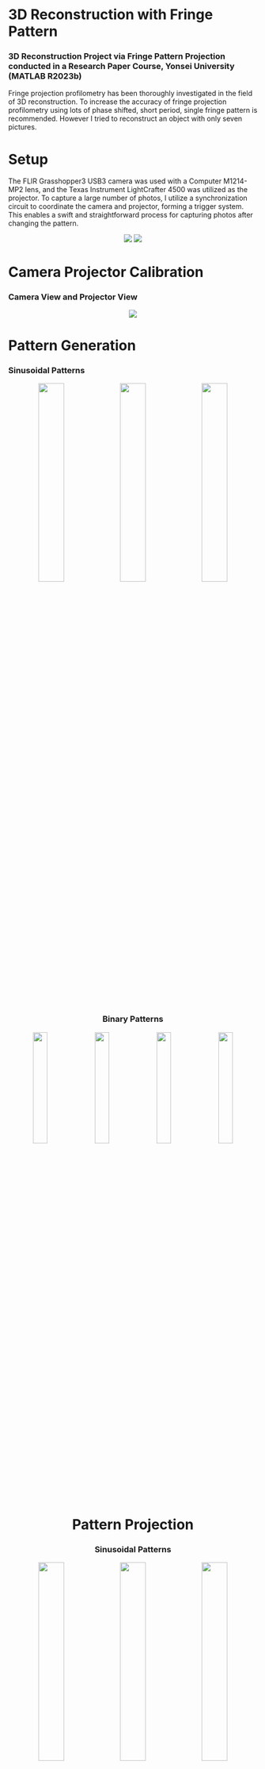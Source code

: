 # 3D Reconstruction with Fringe Pattern

### 3D Reconstruction Project via Fringe Pattern Projection conducted in a Research Paper Course, Yonsei University (MATLAB R2023b)

Fringe projection profilometry has been thoroughly investigated in the field of 3D reconstruction. To increase the accuracy of fringe projection profilometry using lots of phase shifted, short period, single fringe pattern is recommended. However I tried to reconstruct an object with only seven pictures.

# Setup
The FLIR Grasshopper3 USB3 camera was used with a Computer M1214-MP2 lens, and the Texas Instrument LightCrafter 4500 was utilized as the projector. To capture a large number of photos, I utilize a synchronization circuit to coordinate the camera and projector, forming a trigger system. This enables a swift and straightforward process for capturing photos after changing the pattern.


<div align="center">
  <img src="https://github.com/kimthyung/3D_Reconstruction_with_Fringe_pattern/assets/98934172/194c6e10-4268-460c-9d09-62d7eb2fce51" >
  <img src="https://github.com/kimthyung/3D_Reconstruction_with_Fringe_pattern/assets/98934172/ee555e5e-aff9-47cc-92c0-0a5c233bbc42" >
</div>


# Camera Projector Calibration
### Camera View and Projector View

<div align="center">
  
  <img src="https://github.com/kimthyung/3D_Reconstruction_with_Fringe_pattern/assets/98934172/e376bd7b-2408-4502-9ba3-c793d5f45db7" >
</div>



# Pattern Generation

### Sinusoidal Patterns

<p align="center">  <img src="https://github.com/kimthyung/3D_Reconstruction_with_Fringe_pattern/assets/98934172/1e92bdc1-6011-4055-9676-6f6ea6645f25" align="center" width="32%">  <img src="https://github.com/kimthyung/3D_Reconstruction_with_Fringe_pattern/assets/98934172/65316707-cf44-4c5a-bafc-89498120ba69" align="center" width="32%">  <img src="https://github.com/kimthyung/3D_Reconstruction_with_Fringe_pattern/assets/98934172/cc009d23-664a-4176-88fe-e8107df8a3ca" align="center" width="32%">  <figcaption align="center">


### Binary Patterns


<p align="center">
    <img src="https://github.com/kimthyung/3D_Reconstruction_with_Fringe_pattern/assets/98934172/6e111bfd-1153-4620-8541-2d919d13c50d" align="center" width="24%">
    <img src="https://github.com/kimthyung/3D_Reconstruction_with_Fringe_pattern/assets/98934172/287dcd1e-51a0-4dae-95a3-a1f6c37caa58" align="center" width="24%">
    <img src="https://github.com/kimthyung/3D_Reconstruction_with_Fringe_pattern/assets/98934172/0b79006a-432d-4ab2-9d72-e497cdd26607" align="center" width="24%">
    <img src="https://github.com/kimthyung/3D_Reconstruction_with_Fringe_pattern/assets/98934172/bfb20727-9dfa-4278-a27b-ae82b0d0f626" align="center" width="24%">
    <figcaption align="center">






# Pattern Projection

### Sinusoidal Patterns


<p align="center">  <img src="https://github.com/kimthyung/3D_Reconstruction_with_Fringe_pattern/assets/98934172/4ff6880b-eee6-4783-8cdc-d0065b8d4a2d" align="center" width="32%">  <img src="https://github.com/kimthyung/3D_Reconstruction_with_Fringe_pattern/assets/98934172/4ff6880b-eee6-4783-8cdc-d0065b8d4a2d" align="center" width="32%">  <img src="https://github.com/kimthyung/3D_Reconstruction_with_Fringe_pattern/assets/98934172/c25142c5-70bf-4809-89bd-1aa9c9689b4e" align="center" width="32%">  <figcaption align="center">



### Binary Patterns

<p align="center">
    <img src="https://github.com/kimthyung/3D_Reconstruction_with_Fringe_pattern/assets/98934172/871b082e-10de-45ca-a8b7-6d2c4be39c17" align="center" width="24%">
    <img src="https://github.com/kimthyung/3D_Reconstruction_with_Fringe_pattern/assets/98934172/b6dd5b68-1fd0-4b66-97d1-d19be44bb544" align="center" width="24%">
    <img src="https://github.com/kimthyung/3D_Reconstruction_with_Fringe_pattern/assets/98934172/135d33d2-1f9a-41ba-9113-3916cf7f2907" align="center" width="24%">
    <img src="https://github.com/kimthyung/3D_Reconstruction_with_Fringe_pattern/assets/98934172/53c8d68a-cb53-4893-ad9a-a4a67f5b4766" align="center" width="24%">
    <figcaption align="center">
</p>

# Result

<p align="center">  <img src="https://github.com/kimthyung/3D_Reconstruction_with_Fringe_pattern/assets/98934172/7c152dca-06ae-4e17-8e6b-4d91ca6d9800" align="center" width="32%">  <img src="https://github.com/kimthyung/3D_Reconstruction_with_Fringe_pattern/assets/98934172/2905375c-b86a-47f7-9845-2326f946a601" align="center" width="32%">  <img src="https://github.com/kimthyung/3D_Reconstruction_with_Fringe_pattern/assets/98934172/5053a033-729a-4738-9523-446bcdd26410" align="center" width="32%">  <figcaption align="center">

# Review
I encountered issues with 3D reconstruction due to the limited dataset.
